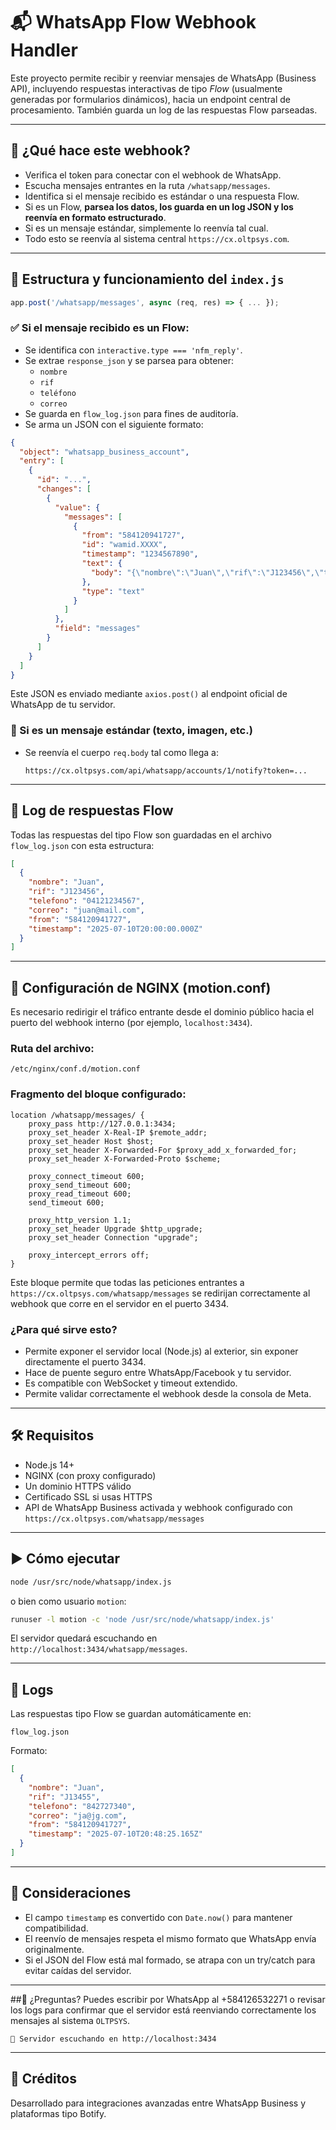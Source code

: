 # 📬 WhatsApp Flow Webhook Handler

Este proyecto permite recibir y reenviar mensajes de WhatsApp (Business API), incluyendo respuestas interactivas de tipo *Flow* (usualmente generadas por formularios dinámicos), hacia un endpoint central de procesamiento. También guarda un log de las respuestas Flow parseadas.

---

## 🚀 ¿Qué hace este webhook?

- Verifica el token para conectar con el webhook de WhatsApp.
- Escucha mensajes entrantes en la ruta `/whatsapp/messages`.
- Identifica si el mensaje recibido es estándar o una respuesta Flow.
- Si es un Flow, **parsea los datos, los guarda en un log JSON y los reenvía en formato estructurado**.
- Si es un mensaje estándar, simplemente lo reenvía tal cual.
- Todo esto se reenvía al sistema central `https://cx.oltpsys.com`.

---

## 🔧 Estructura y funcionamiento del `index.js`

```js
app.post('/whatsapp/messages', async (req, res) => { ... });
```

### ✅ Si el mensaje recibido es un Flow:
- Se identifica con `interactive.type === 'nfm_reply'`.
- Se extrae `response_json` y se parsea para obtener:
  - `nombre`
  - `rif`
  - `teléfono`
  - `correo`
- Se guarda en `flow_log.json` para fines de auditoría.
- Se arma un JSON con el siguiente formato:

```json
{
  "object": "whatsapp_business_account",
  "entry": [
    {
      "id": "...",
      "changes": [
        {
          "value": {
            "messages": [
              {
                "from": "584120941727",
                "id": "wamid.XXXX",
                "timestamp": "1234567890",
                "text": {
                  "body": "{\"nombre\":\"Juan\",\"rif\":\"J123456\",\"telefono\":\"04121234567\",\"correo\":\"juan@mail.com\"}"
                },
                "type": "text"
              }
            ]
          },
          "field": "messages"
        }
      ]
    }
  ]
}
```

Este JSON es enviado mediante `axios.post()` al endpoint oficial de WhatsApp de tu servidor.

### 📨 Si es un mensaje estándar (texto, imagen, etc.)
- Se reenvía el cuerpo `req.body` tal como llega a:
  ```
  https://cx.oltpsys.com/api/whatsapp/accounts/1/notify?token=...
  ```

---

## 📁 Log de respuestas Flow

Todas las respuestas del tipo Flow son guardadas en el archivo `flow_log.json` con esta estructura:

```json
[
  {
    "nombre": "Juan",
    "rif": "J123456",
    "telefono": "04121234567",
    "correo": "juan@mail.com",
    "from": "584120941727",
    "timestamp": "2025-07-10T20:00:00.000Z"
  }
]
```

---

## 🧩 Configuración de NGINX (motion.conf)

Es necesario redirigir el tráfico entrante desde el dominio público hacia el puerto del webhook interno (por ejemplo, `localhost:3434`).

### Ruta del archivo:
```
/etc/nginx/conf.d/motion.conf
```

### Fragmento del bloque configurado:
```nginx
location /whatsapp/messages/ {
    proxy_pass http://127.0.0.1:3434;
    proxy_set_header X-Real-IP $remote_addr;
    proxy_set_header Host $host;
    proxy_set_header X-Forwarded-For $proxy_add_x_forwarded_for;
    proxy_set_header X-Forwarded-Proto $scheme;

    proxy_connect_timeout 600;
    proxy_send_timeout 600;
    proxy_read_timeout 600;
    send_timeout 600;

    proxy_http_version 1.1;
    proxy_set_header Upgrade $http_upgrade;
    proxy_set_header Connection "upgrade";

    proxy_intercept_errors off;
}
```

Este bloque permite que todas las peticiones entrantes a `https://cx.oltpsys.com/whatsapp/messages` se redirijan correctamente al webhook que corre en el servidor en el puerto 3434.

### ¿Para qué sirve esto?
- Permite exponer el servidor local (Node.js) al exterior, sin exponer directamente el puerto 3434.
- Hace de puente seguro entre WhatsApp/Facebook y tu servidor.
- Es compatible con WebSocket y timeout extendido.
- Permite validar correctamente el webhook desde la consola de Meta.

---

## 🛠️ Requisitos

- Node.js 14+
- NGINX (con proxy configurado)
- Un dominio HTTPS válido
- Certificado SSL si usas HTTPS
- API de WhatsApp Business activada y webhook configurado con `https://cx.oltpsys.com/whatsapp/messages`

---

## ▶️ Cómo ejecutar

```bash
node /usr/src/node/whatsapp/index.js
```
o bien como usuario `motion`:

```bash
runuser -l motion -c 'node /usr/src/node/whatsapp/index.js'
```

El servidor quedará escuchando en `http://localhost:3434/whatsapp/messages`.

---
## 📁 Logs
Las respuestas tipo Flow se guardan automáticamente en:

```pgsql
flow_log.json
```

Formato:
```json
[
  {
    "nombre": "Juan",
    "rif": "J13455",
    "telefono": "842727340",
    "correo": "ja@jg.com",
    "from": "584120941727",
    "timestamp": "2025-07-10T20:48:25.165Z"
  }
]
```
---
## 🧠 Consideraciones
- El campo `timestamp` es convertido con `Date.now()` para mantener compatibilidad.
- El reenvío de mensajes respeta el mismo formato que WhatsApp envía originalmente.
- Si el JSON del Flow está mal formado, se atrapa con un try/catch para evitar caídas del servidor.
---
##🛟 ¿Preguntas?
Puedes escribir por WhatsApp al +584126532271 o revisar los logs para confirmar que el servidor está reenviando correctamente los mensajes al sistema `OLTPSYS`.

```arduino
🚀 Servidor escuchando en http://localhost:3434
```
---

## 🤝 Créditos

Desarrollado para integraciones avanzadas entre WhatsApp Business y plataformas tipo Botify.

